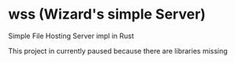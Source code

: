 # wss (Wizard's simple Server)

Simple File Hosting Server impl in Rust

This project in currently paused because there are libraries missing
